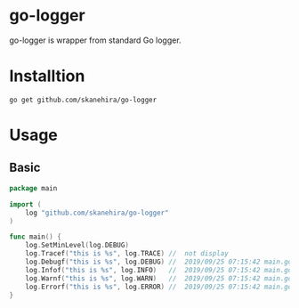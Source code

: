 # go-logger
go-logger is wrapper from standard Go logger.

# Installtion
```
go get github.com/skanehira/go-logger
```

# Usage
## Basic
```go
package main

import (
	log "github.com/skanehira/go-logger"
)

func main() {
	log.SetMinLevel(log.DEBUG)
	log.Tracef("this is %s", log.TRACE) //  not display
	log.Debugf("this is %s", log.DEBUG) //  2019/09/25 07:15:42 main.go:10: [DEBUG] this is [DEBUG]
	log.Infof("this is %s", log.INFO)   //  2019/09/25 07:15:42 main.go:11: [INFO] this is [INFO]
	log.Warnf("this is %s", log.WARN)   //  2019/09/25 07:15:42 main.go:12: [WARN] this is [WARN]
	log.Errorf("this is %s", log.ERROR) //  2019/09/25 07:15:42 main.go:13: [ERROR] this is [ERROR]
}
```
